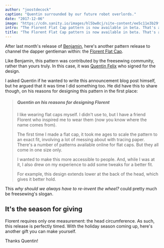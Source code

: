 ```yaml
---
author: "joostdecock"
caption: "Quentin surrounded by our future robot overlords."
date: "2017-12-06"
image: "https://cdn.sanity.io/images/hl5bw8cj/site-content/ee5c11e3b29fe788dae470ab0e20396d806c4d1b-2000x1333.jpg"
intro: "The Florent Flat Cap pattern is now available in beta. That's another gift sorted. [Non traduit]"
title: "The Florent Flat Cap pattern is now available in beta. That's another gift sorted. [Non traduit]"
---
```


After last month's release of [Benjamin](/patterns/benjamin), here's another pattern release
to channel the dapper gentleman within: the [Florent Flat Cap](/patterns/florent).

Like Benjamin, this pattern was contributed by the freesewing community, rather than
yours truly. In this case, it was [Quentin Felix](/users/ptzcb) who signed for the design.

I asked Quentin if he wanted to write this announcement blog post himself, 
but he argued that it was time I did something too. He did have this to share
though, on his reasons for designing this pattern in the first place:

> ##### Quentin on his reasons for designing Florent
>
> I like wearing flat caps myself. I didn't use to, but I have
> a friend Florent who inspired me to wear them (now you know where the name comes from).
>
>
> The first time I made a flat cap, it took me ages to scale the 
> pattern to an exact fit, involving a lot of messing about with tracing paper.
> There's a number of patterns available online for flat caps.
> But they all come in one size only. 
>
> I wanted to make this more accessible to people. And, while I was at it,
> I also drew on my experience to add some tweaks for a better fit. 
>
> For example, this design extends lower at the back of the head, which
> gives it better hold.

This *why should we always have to re-invent the wheel?* could
pretty much be freesewing's slogan.

## It's the season for giving

Florent requires only one measurement: the head circumference. As such,
this release is perfectly timed. With the holiday season coming up,
here's another gift you can make yourself.

Thanks Quentin!


